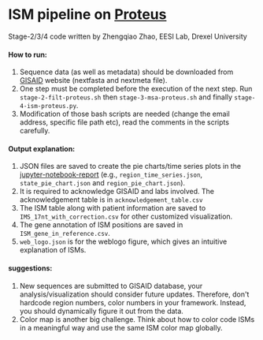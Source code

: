 # ISM pipeline on [Proteus](https://proteusmaster.urcf.drexel.edu/urcfwiki/index.php/Main_Page)
Stage-2/3/4 code written by Zhengqiao Zhao, EESI Lab, Drexel University

#### How to run:
1. Sequence data (as well as metadata) should be downloaded from [GISAID](https://www.gisaid.org/) website (nextfasta and nextmeta file).
2. One step must be completed before the execution of the next step. Run `stage-2-filt-proteus.sh` then `stage-3-msa-proteus.sh` and finally `stage-4-ism-proteus.py`.
3. Modification of those bash scripts are needed (change the email address, specific file path etc), read the comments in the scripts carefully.

#### Output explanation:
1. JSON files are saved to create the pie charts/time series plots in the [jupyter-notebook-report](https://github.com/EESI/ISM/blob/master/ISM-report-20200515-with_error_correction.ipynb) (e.g., `region_time_series.json`, `state_pie_chart.json` and `region_pie_chart.json`).
2. It is required to acknowledge GISAID and labs involved. The acknowledgement table is in `acknowledgement_table.csv`
3. The ISM table along with patient information are saved to `IMS_17nt_with_correction.csv` for other customized visualization.
4. The gene annotation of ISM positions are saved in `ISM_gene_in_reference.csv`.
5. `web_logo.json` is for the weblogo figure, which gives an intuitive explanation of ISMs.

#### suggestions:
1. New sequences are submitted to GISAID database, your analysis/visualization should consider future updates. Therefore, don't hardcode region numbers, color numbers in your framework. Instead, you should dynamically figure it out from the data.
2. Color map is another big challenge. Think about how to color code ISMs in a meaningful way and use the same ISM color map globally.

